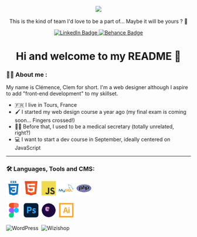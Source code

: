 <div id="header" align="center"><img src="https://media2.giphy.com/media/v1.Y2lkPTc5MGI3NjExeWRrMnY1Zm0ydGszZDdra3VnZzRrbXhpOHQzOThqM3R6MHR3aDdsNCZlcD12MV9pbnRlcm5hbF9naWZfYnlfaWQmY3Q9Zw/4a5b4AH9TG7zEgsEEe/giphy.webp"></div>
<p align="center">This is the kind of team I'd love to be a part of... Maybe it will be yours ? 🤔</p>

<div id="badges" align="center">
  <a href="https://www.linkedin.com/in/cl%C3%A9mence-tafforeau/">
    <img src="https://img.shields.io/badge/LinkedIn-blue?style=for-the-badge&logo=linkedin&logoColor=white" alt="LinkedIn Badge"/>
  </a>
  <a href="https://www.behance.net/clmenctaffore">
    <img src="https://img.shields.io/badge/Behance-blue?style=for-the-badge&logo=behance&logoColor=white" alt="Behance Badge"/>
  </a>
</div>
<h1 align="center">Hi and welcome to my README 👋</h1>

### :woman_technologist: About me :
My name is Clémence, Clem for short. I'm a web designer although I aspire to add "front-end development" to my skillset.

- 🇫🇷 I live in Tours, France
- 🖌️ I started my web design course a year ago (my final exam is coming soon... Fingers crossed!)
- 👩‍⚕️ Before that, I used to be a medical secretary (totally unrelated, right?)
- 💻 I want to start a dev course in September, ideally centered on JavaScript

---

### :hammer_and_wrench: Languages, Tools and CMS:

<div>
  <img src="https://github.com/devicons/devicon/blob/master/icons/css3/css3-plain-wordmark.svg"  title="CSS3" alt="CSS" width="40" height="40"/>&nbsp;
  <img src="https://github.com/devicons/devicon/blob/master/icons/html5/html5-original.svg" title="HTML5" alt="HTML" width="40" height="40"/>&nbsp;
  <img src="https://github.com/devicons/devicon/blob/master/icons/javascript/javascript-original.svg" title="JavaScript" alt="JavaScript" width="40" height="40"/>&nbsp;
  <img src="https://github.com/devicons/devicon/blob/master/icons/mysql/mysql-original-wordmark.svg" title="MySQL"  alt="MySQL" width="40" height="40"/>&nbsp;
  <img src="https://github.com/devicons/devicon/blob/master/icons/php/php-original.svg" title="PHP" alt="PHP" width="40" height="40"/>&nbsp;
</div>
<br>
<div>
  <img src="https://github.com/devicons/devicon/blob/master/icons/figma/figma-original.svg" title="Figma" alt="Figma" width="40" height="40"/>&nbsp;
  <img src="https://github.com/devicons/devicon/blob/master/icons/photoshop/photoshop-original.svg" title="Photoshop" alt="Photoshop" width="40" height="40"/>&nbsp;
  <img src="https://github.com/devicons/devicon/blob/master/icons/aftereffects/aftereffects-original.svg" title="AfterEffects" alt="AfterEffects" width="40" height="40"/>&nbsp;
  <img src="https://github.com/devicons/devicon/blob/master/icons/illustrator/illustrator-line.svg" title="Illustrator" alt="Illustrator" width="40" height="40"/>&nbsp;
</div>
<br>
<div>
  <img src="https://upload.wikimedia.org/wikipedia/commons/thumb/9/98/WordPress_blue_logo.svg/2048px-WordPress_blue_logo.svg.png" title="WordPress" alt="WordPress" width="40" height="40"/>&nbsp;
  <img src="https://media.licdn.com/dms/image/D4D0BAQEx2zx-ZZrOFA/company-logo_200_200/0/1711441368605/wizishop_logo?e=2147483647&v=beta&t=uwHdIdAIUUDtaPG48fz2gzxhz49Cx7QhN59Ww8xQ1U0" title="Wizishop" alt="Wizishop" width="40" height="40"/>&nbsp;
</div>
